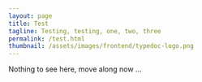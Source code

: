 ```yaml
---
layout: page
title: Test
tagline: Testing, testing, one, two, three
permalink: /test.html
thumbnail: /assets/images/frontend/typedoc-logo.png
---
```


Nothing to see here, move along now ...